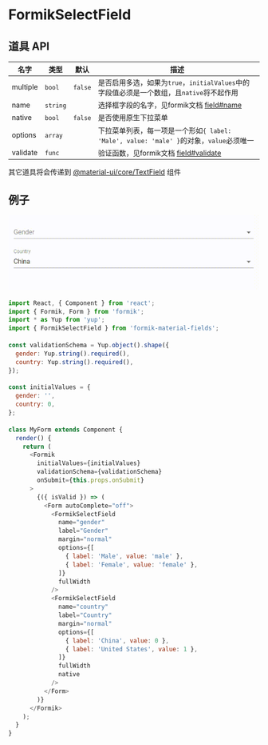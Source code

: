 # FormikSelectField

## 道具 API

|名字|类型|默认|描述|
|---|---|---|---|
|multiple|`bool`|`false`|是否启用多选，如果为`true`，`initialValues`中的字段值必须是一个数组，且`native`将不起作用|
|name|`string`||选择框字段的名字，见formik文档 [field#name](https://jaredpalmer.com/formik/docs/api/field#name)|
|native|`bool`|`false`|是否使用原生下拉菜单|
|options|`array`||下拉菜单列表，每一项是一个形如`{ label: 'Male', value: 'male' }`的对象，`value`必须唯一|
|validate|`func`||验证函数，见formik文档 [field#validate](https://jaredpalmer.com/formik/docs/api/field#validate)|

其它道具将会传递到 [@material-ui/core/TextField](https://material-ui.com/api/text-field/) 组件

## 例子

<p align="center">
  <img src="../../media/FormikSelectField.gif" alt="FormikSelectField" />
</p>

```js
import React, { Component } from 'react';
import { Formik, Form } from 'formik';
import * as Yup from 'yup';
import { FormikSelectField } from 'formik-material-fields';

const validationSchema = Yup.object().shape({
  gender: Yup.string().required(),
  country: Yup.string().required(),
});

const initialValues = {
  gender: '',
  country: 0,
};

class MyForm extends Component {
  render() {
    return (
      <Formik
        initialValues={initialValues}
        validationSchema={validationSchema}
        onSubmit={this.props.onSubmit}
      >
        {({ isValid }) => (
          <Form autoComplete="off">
            <FormikSelectField
              name="gender"
              label="Gender"
              margin="normal"
              options={[
                { label: 'Male', value: 'male' },
                { label: 'Female', value: 'female' },
              ]}
              fullWidth
            />
            <FormikSelectField
              name="country"
              label="Country"
              margin="normal"
              options={[
                { label: 'China', value: 0 },
                { label: 'United States', value: 1 },
              ]}
              fullWidth
              native
            />
          </Form>
        )}
      </Formik>
    );
  }
}

```